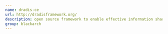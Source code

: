 ```yaml
---
name: dradis-ce
url: http://dradisframework.org/
description: open source framework to enable effective information sharing. URL : http://dradisframework.org/ Groups : blackarch blackarch-recon blackarch-misc
group: blackarch
---
```

